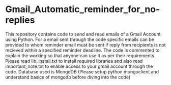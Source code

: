 # Gmail_Automatic_reminder_for_no-replies
This repository contains code to send and read emails of a Gmail Account using Python. 
For a email sent through the code specific emails can be provided to whom reminder email must be sent if reply from recipients is not recieved within a specified reminder deadline. The code is commented to explain the working so that anyone can use it as per their requirements.
Please read lib_install.txt to install required libraries and also read important_note.txt to enable access to your gmail account through the code.
Database used is MongoDB (Please setup python mongoclient and understand basics of mongodb before diving into the code)

